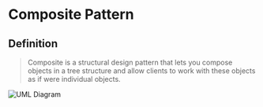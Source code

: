 # Composite Pattern

## Definition
> Composite is a structural design pattern that lets you compose objects in a tree structure and allow clients to work with these objects as if were individual objects.


![UML Diagram](https://upload.wikimedia.org/wikipedia/commons/6/65/W3sDesign_Composite_Design_Pattern_UML.jpg)
